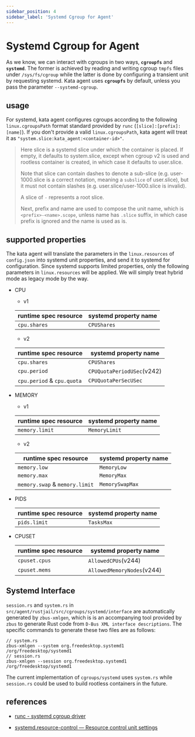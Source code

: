 ```yaml
---
sidebar_position: 4
sidebar_label: 'Systemd Cgroup for Agent'
---
```

# Systemd Cgroup for Agent

As we know, we can interact with cgroups in two ways, **`cgroupfs`** and **`systemd`**. The former is achieved by reading and writing cgroup `tmpfs` files under `/sys/fs/cgroup` while the latter is done by configuring a transient unit by requesting systemd. Kata agent uses **`cgroupfs`** by default, unless you pass the parameter `--systemd-cgroup`.

## usage

For systemd, kata agent configures cgroups according to the following `linux.cgroupsPath` format standard provided by `runc` (`[slice]:[prefix]:[name]`). If you don't provide a valid `linux.cgroupsPath`, kata agent will treat it as `"system.slice:kata_agent:<container-id>"`. 

> Here slice is a systemd slice under which the container is placed. If empty, it defaults to system.slice, except when cgroup v2 is used and rootless container is created, in which case it defaults to user.slice.
>
> Note that slice can contain dashes to denote a sub-slice (e.g. user-1000.slice is a correct notation, meaning a `subslice` of user.slice), but it must not contain slashes (e.g. user.slice/user-1000.slice is invalid).
>
> A slice of `-` represents a root slice.
>
> Next, prefix and name are used to compose the unit name, which is `<prefix>-<name>.scope`, unless name has `.slice` suffix, in which case prefix is ignored and the name is used as is.

## supported properties

The kata agent will translate the parameters in the `linux.resources` of `config.json` into systemd unit properties, and send it to systemd for configuration. Since systemd supports limited properties, only the following parameters in `linux.resources` will be applied. We will simply treat hybrid mode as legacy mode by the way.

- CPU

  - v1

  | runtime spec resource | systemd property name |
  | --------------------- | --------------------- |
  | `cpu.shares`          | `CPUShares`           |

  - v2

  | runtime spec resource      | systemd property name      |
  | -------------------------- | -------------------------- |
  | `cpu.shares`               | `CPUShares`                |
  | `cpu.period`               | `CPUQuotaPeriodUSec`(v242) |
  | `cpu.period` & `cpu.quota` | `CPUQuotaPerSecUSec`       |

- MEMORY

  - v1

  | runtime spec resource | systemd property name |
  | --------------------- | --------------------- |
  | `memory.limit`        | `MemoryLimit`         |

  - v2

  | runtime spec resource          | systemd property name |
  | ------------------------------ | --------------------- |
  | `memory.low`                   | `MemoryLow`           |
  | `memory.max`                   | `MemoryMax`           |
  | `memory.swap` & `memory.limit` | `MemorySwapMax`       |

- PIDS

  | runtime spec resource | systemd property name |
  | --------------------- | --------------------- |
  | `pids.limit `         | `TasksMax`            |

- CPUSET

  | runtime spec resource | systemd property name      |
  | --------------------- | -------------------------- |
  | `cpuset.cpus`         | `AllowedCPUs`(v244)        |
  | `cpuset.mems`         | `AllowedMemoryNodes`(v244) |

## Systemd Interface

`session.rs` and `system.rs` in `src/agent/rustjail/src/cgroups/systemd/interface` are automatically generated by `zbus-xmlgen`, which is is an accompanying tool provided by `zbus` to generate Rust code from `D-Bus XML interface descriptions`. The specific commands to generate these two files are as follows: 

```shell
// system.rs
zbus-xmlgen --system org.freedesktop.systemd1 /org/freedesktop/systemd1
// session.rs
zbus-xmlgen --session org.freedesktop.systemd1 /org/freedesktop/systemd1
```

The current implementation of `cgroups/systemd` uses `system.rs` while `session.rs` could be used to build rootless containers in the future.

## references

- [runc - systemd cgroup driver](https://github.com/opencontainers/runc/blob/main/docs/systemd.md)

- [systemd.resource-control  — Resource control unit settings](https://www.freedesktop.org/software/systemd/man/systemd.resource-control.html)

